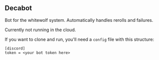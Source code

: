 Decabot
---

Bot for the whitewolf system. Automatically handles rerolls and failures. 

Currently not running in the cloud.

If you want to clone and run, you'll need a ``config`` file with this structure:

```
[discord]
token = <your bot token here>
```